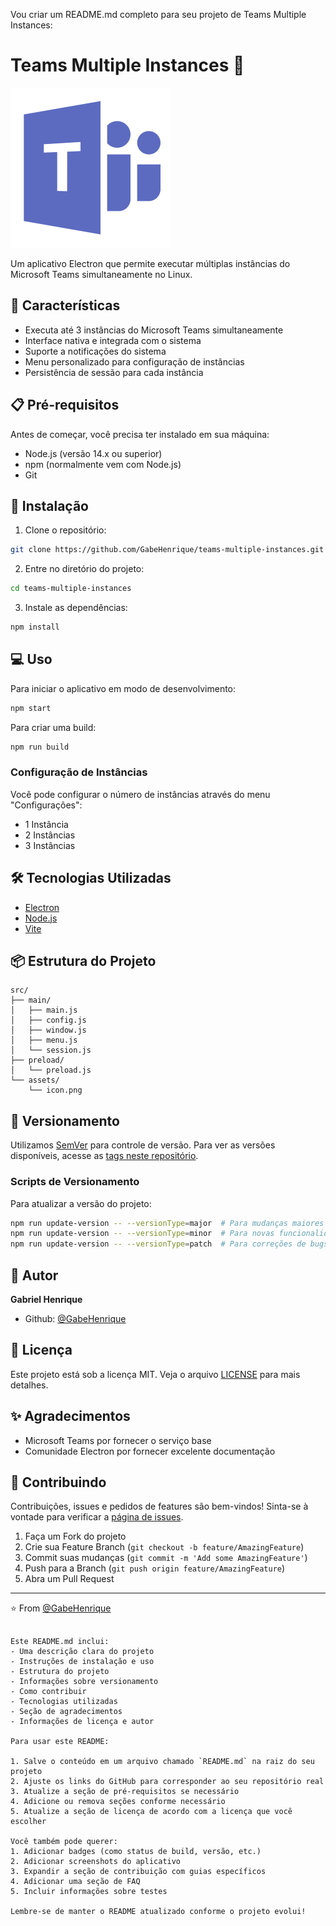 Vou criar um README.md completo para seu projeto de Teams Multiple Instances:

# Teams Multiple Instances 🚀

![Teams Multiple Instances](icon.png)

Um aplicativo Electron que permite executar múltiplas instâncias do Microsoft Teams simultaneamente no Linux.

## 🌟 Características

- Executa até 3 instâncias do Microsoft Teams simultaneamente
- Interface nativa e integrada com o sistema
- Suporte a notificações do sistema
- Menu personalizado para configuração de instâncias
- Persistência de sessão para cada instância

## 📋 Pré-requisitos

Antes de começar, você precisa ter instalado em sua máquina:

- Node.js (versão 14.x ou superior)
- npm (normalmente vem com Node.js)
- Git

## 🚀 Instalação

1. Clone o repositório:
```bash
git clone https://github.com/GabeHenrique/teams-multiple-instances.git
```

2. Entre no diretório do projeto:
```bash
cd teams-multiple-instances
```

3. Instale as dependências:
```bash
npm install
```

## 💻 Uso

Para iniciar o aplicativo em modo de desenvolvimento:
```bash
npm start
```

Para criar uma build:
```bash
npm run build
```

### Configuração de Instâncias

Você pode configurar o número de instâncias através do menu "Configurações":
- 1 Instância
- 2 Instâncias
- 3 Instâncias

## 🛠️ Tecnologias Utilizadas

- [Electron](https://www.electronjs.org/)
- [Node.js](https://nodejs.org/)
- [Vite](https://vitejs.dev/)

## 📦 Estrutura do Projeto

```
src/
├── main/
│   ├── main.js
│   ├── config.js
│   ├── window.js
│   ├── menu.js
│   └── session.js
├── preload/
│   └── preload.js
└── assets/
    └── icon.png
```

## 🔄 Versionamento

Utilizamos [SemVer](http://semver.org/) para controle de versão. Para ver as versões disponíveis, acesse as [tags neste repositório](https://github.com/GabeHenrique/teams-multiple-instances/tags).

### Scripts de Versionamento

Para atualizar a versão do projeto:
```bash
npm run update-version -- --versionType=major  # Para mudanças maiores (x.0.0)
npm run update-version -- --versionType=minor  # Para novas funcionalidades (0.x.0)
npm run update-version -- --versionType=patch  # Para correções de bugs (0.0.x)
```

## 👤 Autor

**Gabriel Henrique**
* Github: [@GabeHenrique](https://github.com/GabeHenrique)

## 📝 Licença

Este projeto está sob a licença MIT. Veja o arquivo [LICENSE](LICENSE) para mais detalhes.

## ✨ Agradecimentos

- Microsoft Teams por fornecer o serviço base
- Comunidade Electron por fornecer excelente documentação

## 🤝 Contribuindo

Contribuições, issues e pedidos de features são bem-vindos!
Sinta-se à vontade para verificar a [página de issues](https://github.com/GabeHenrique/teams-multiple-instances/issues).

1. Faça um Fork do projeto
2. Crie sua Feature Branch (`git checkout -b feature/AmazingFeature`)
3. Commit suas mudanças (`git commit -m 'Add some AmazingFeature'`)
4. Push para a Branch (`git push origin feature/AmazingFeature`)
5. Abra um Pull Request

---
⭐️ From [@GabeHenrique](https://github.com/GabeHenrique)
```

Este README.md inclui:
- Uma descrição clara do projeto
- Instruções de instalação e uso
- Estrutura do projeto
- Informações sobre versionamento
- Como contribuir
- Tecnologias utilizadas
- Seção de agradecimentos
- Informações de licença e autor

Para usar este README:

1. Salve o conteúdo em um arquivo chamado `README.md` na raiz do seu projeto
2. Ajuste os links do GitHub para corresponder ao seu repositório real
3. Atualize a seção de pré-requisitos se necessário
4. Adicione ou remova seções conforme necessário
5. Atualize a seção de licença de acordo com a licença que você escolher

Você também pode querer:
1. Adicionar badges (como status de build, versão, etc.)
2. Adicionar screenshots do aplicativo
3. Expandir a seção de contribuição com guias específicos
4. Adicionar uma seção de FAQ
5. Incluir informações sobre testes

Lembre-se de manter o README atualizado conforme o projeto evolui!
